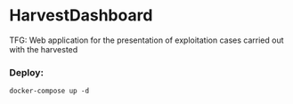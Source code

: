 # HarvestDashboard
TFG: Web application for the presentation of exploitation cases carried out with the harvested


### Deploy:

```
docker-compose up -d
```
